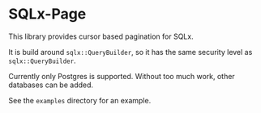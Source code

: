 # SQLx-Page

This library provides cursor based pagination for SQLx.

It is build around `sqlx::QueryBuilder`, so it has the same security level as `sqlx::QueryBuilder`.

Currently only Postgres is supported. Without too much work, other databases can be added.

See the `examples` directory for an example.